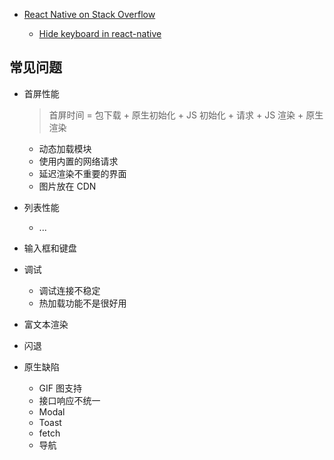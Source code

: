 - [React Native on Stack Overflow](https://stackoverflow.com/questions/tagged/react-native?sort=votes&pageSize=15)

    - [Hide keyboard in react-native](https://stackoverflow.com/questions/29685421/hide-keyboard-in-react-native)


## 常见问题

- 首屏性能

    > 首屏时间 = 包下载 + 原生初始化 + JS 初始化 + 请求 + JS 渲染 + 原生渲染

    - 动态加载模块
    - 使用内置的网络请求
    - 延迟渲染不重要的界面
    - 图片放在 CDN

- 列表性能

    - ...

- 输入框和键盘
- 调试

    - 调试连接不稳定
    - 热加载功能不是很好用

- 富文本渲染
- 闪退
- 原生缺陷

    - GIF 图支持
    - 接口响应不统一
    - Modal
    - Toast
    - fetch
    - 导航
